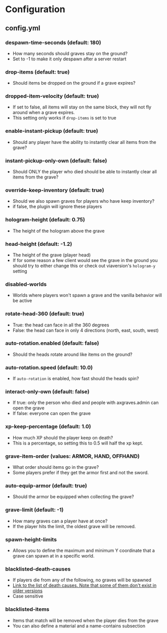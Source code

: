 # Configuration

## config.yml

### despawn-time-seconds (default: 180)

* How many seconds should graves stay on the ground?
* Set to -1 to make it only despawn after a server restart

### drop-items (default: true)

* Should items be dropped on the ground if a grave expires?

### dropped-item-velocity (default: true)

* If set to false, all items will stay on the same block, they will not fly around when a grave expires.
* This setting only works if `drop-items` is set to true

### enable-instant-pickup (default: true)

* Should any player have the ability to instantly clear all items from the grave?

### instant-pickup-only-own (default: false)

* Should ONLY the player who died should be able to instantly clear all items from the grave?

### override-keep-inventory (default: true)

* Should we also spawn graves for players who have keep inventory?
* if false, the plugin will ignore these players

### hologram-height (default: 0.75)

* The height of the hologram above the grave

### head-height (default: -1.2)

* The height of the grave (player head)
* If for some reason a few client would see the grave in the ground you should try to either change this or check out viaversion's `hologram-y` setting

### disabled-worlds

* Worlds where players won't spawn a grave and the vanilla behavior will be active

### rotate-head-360 (default: true)

* True: the head can face in all the 360 degrees
* False: the head can face in only 4 directions (north, east, south, west)

### auto-rotation.enabled (default: false)

* Should the heads rotate around like items on the ground?

### auto-rotation.speed (default: 10.0)

* If `auto-rotation` is enabled, how fast should the heads spin?

### interact-only-own (default: false)

* If true: only the person who died and people with axgraves.admin can open the grave
* If false: everyone can open the grave

### xp-keep-percentage (default: 1.0)

* How much XP should the player keep on death?
* This is a percentage, so setting this to 0.5 will half the xp kept.

### grave-item-order (values: ARMOR, HAND, OFFHAND)

* What order should items go in the grave?
* Some players prefer if they get the armor first and not the sword.

### auto-equip-armor (default: true)

* Should the armor be equipped when collecting the grave?

### grave-limit (default: -1)

* How many graves can a player have at once?
* If the player hits the limit, the oldest grave will be removed.

### spawn-height-limits

* Allows you to define the maximum and minimum Y coordinate that a grave can spawn at in a specific world.

### blacklisted-death-causes

* If players die from any of the following, no graves will be spawned
* [Link to the list of death causes. Note that some of them don't exist in older versions](https://hub.spigotmc.org/javadocs/spigot/org/bukkit/event/entity/EntityDamageEvent.DamageCause.html)
* Case sensitive

### blacklisted-items

* Items that match will be removed when the player dies from the grave
* You can also define a material and a name-contains subsection